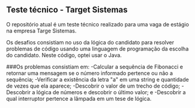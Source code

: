## Teste técnico - Target Sistemas

O repositório atual é um teste técnico realizado para uma vaga de estágio na empresa Targe Sistemas.

Os desafios consistiam no uso da lógica do candidato para resolver problemas de código usando uma linguagem de programação da escolha do candidato. Neste código, optei usar o Java.

###Os problemas consistiam em:
-Calcular a sequência de Fibonacci e retornar uma mensagem se o número informado pertence ou não a sequência;
-Verificar a existência da letra "a" em uma string e quantidade de vezes que ela aparece;
-Descobrir o valor de um trecho de código;
-Descobrir a lógica de números e descobrir o último valor; e
-Descobrir a qual interruptor pertence a lâmpada em um tese de lógica.